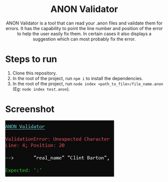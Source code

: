 <div align="center">
<h1>ANON Validator</h1>
<p>
ANON Validator is a tool that can read your .anon files and validate them for errors. It has the capability to point the line number and position of the error to help the user easily fix them. In certain cases it also displays a suggestion which can most probably fix the error.
</p>
</div>
  
# Steps to run
1. Clone this repository.
2. In the root of the project, run `npm i` to install the dependencies.
3. In the root of the project, run `node index <path_to_file>/file_name.anon` (Eg: `node index test.anon`).

# Screenshot
<img src="./screenshots/output.jpg" align="center">
